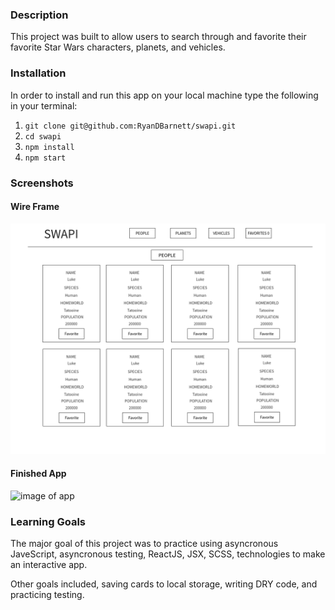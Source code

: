 ### Description

This project was built to allow users to search through and favorite their favorite Star Wars characters, planets, and vehicles. 

### Installation

In order to install and run this app on your local machine type the following in your terminal:

1. `git clone git@github.com:RyanDBarnett/swapi.git`
2. `cd swapi`
3. `npm install`
4. `npm start`

### Screenshots

#### Wire Frame

![image of wireframe](./src/media/swapi-wireframe.jpeg)

#### Finished App

![image of app](./src/media/swapi-screenshot.png)

### Learning Goals

The major goal of this project was to practice using asyncronous JaveScript, asyncronous testing, ReactJS, JSX, SCSS,  technologies to make an interactive app.

Other goals included, saving cards to local storage, writing DRY code, and practicing testing.
